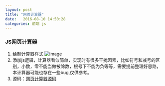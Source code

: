 ```yaml
---
layout: post
title: "网页计算器" 
date:   2016-08-10 14:50:28
categories: 前端 js
---
```

### JS网页计算器

1. 绘制计算器样式
![image](http://fairyrong.github.io/assets/calculator.gif)
2. 添加js逻辑，计算器看似简单，实现时有很多干扰因素，比如符号和减号的区别，小数，零不能当做被除数，根号下不能为负等等，需要提前整理好思路，本计算器可能也存在一些bug,仅供参考。
3. 源码：[网页计算器源码](http://www.qdfuns.com/notes/20121/242759b328b219c77a18b6b89ce537ca.html)
